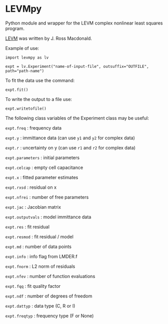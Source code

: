 # LEVMpy

Python module and wrapper for the LEVM complex nonlinear least squares program.

[LEVM](http://jrossmacdonald.com/levmlevmw/) was written by J. Ross Macdonald.

Example of use:

`import levmpy as lv`

`expt = lv.Experiment("name-of-input-file", outsuffix="OUTFILE", path="path-name")`


To fit the data use the command:

`expt.fit()`

To write the output to a file use:

`expt.writetofile()`


The following class variables of the Experiment class may be useful:

`expt.freq` : frequency data

`expt.y` : immittance data (can use `y1` and `y2` for complex data)

`expt.r` : uncertainty on y (can use `r1` and `r2` for complex data)

`expt.parameters` : initial parameters

`expt.celcap` : empty cell capacitance

`expt.x` : fitted parameter estimates

`expt.rxsd` : residual on x

`expt.nfrei` : number of free parameters

`expt.jac` : Jacobian matrix

`expt.outputvals` : model immittance data

`expt.res` : fit residual

`expt.resmod` : fit residual / model

`expt.md` : number of data points

`expt.info` : info flag from LMDER.f

`expt.fnorm` : L2 norm of residuals

`expt.nfev` : number of function evaluations

`expt.fqq` : fit quality factor

`expt.ndf` : number of degrees of freedom

`expt.dattyp` : data type (C, R or I)

`expt.freqtyp` : frequency type (F or None)
